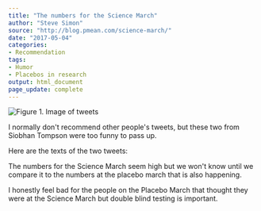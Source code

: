 ```yaml
---
title: "The numbers for the Science March"
author: "Steve Simon"
source: "http://blog.pmean.com/science-march/"
date: "2017-05-04"
categories:
- Recommendation
tags:
- Humor
- Placebos in research
output: html_document
page_update: complete
---
```


![Figure 1. Image of tweets](http://www.pmean.com/new-images/17/science-march-01.png)

<div class="notes">

I normally don't recommend other people's tweets, but these two from Siobhan Tompson were too funny to pass up.

Here are the texts of the two tweets:

The numbers for the Science March seem high but we won't know until we compare it to the numbers at the placebo march that is also happening.

I honestly feel bad for the people on the Placebo March that thought they were at the Science March but double blind testing is important.

</div>
